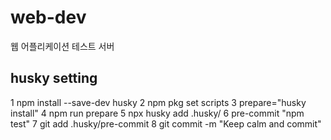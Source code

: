 # web-dev

웹 어플리케이션 테스트 서버

## husky setting

1 npm install --save-dev husky
2 npm pkg set scripts
3 prepare="husky install"
4 npm run prepare
5 npx husky add .husky/
6 pre-commit "npm test"
7 git add .husky/pre-commit
8 git commit -m "Keep calm and commit"
